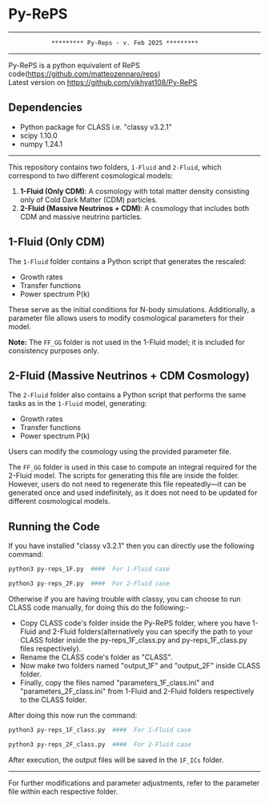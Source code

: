 # Py-RePS  
***********************************  
                ********* Py-Reps - v. Feb 2025 *********  
***********************************
  
Py-RePS is a python equivalent of RePS code(https://github.com/matteozennaro/reps)  
Latest version on https://github.com/vikhyat108/Py-RePS  

## Dependencies  
- Python package for CLASS i.e. "classy v3.2.1"  
- scipy 1.10.0  
- numpy 1.24.1  

*****************************************

This repository contains two folders, `1-Fluid` and `2-Fluid`, which correspond to two different cosmological models:

1. **1-Fluid (Only CDM)**: A cosmology with total matter density consisting only of Cold Dark Matter (CDM) particles.
2. **2-Fluid (Massive Neutrinos + CDM)**: A cosmology that includes both CDM and massive neutrino particles.

## 1-Fluid (Only CDM)
The `1-Fluid` folder contains a Python script that generates the rescaled:
- Growth rates
- Transfer functions
- Power spectrum P(k)

These serve as the initial conditions for N-body simulations. Additionally, a parameter file allows users to modify cosmological parameters for their model.

**Note:** The `FF_GG` folder is not used in the 1-Fluid model; it is included for consistency purposes only.

## 2-Fluid (Massive Neutrinos + CDM Cosmology)
The `2-Fluid` folder also contains a Python script that performs the same tasks as in the `1-Fluid` model, generating:
- Growth rates
- Transfer functions
- Power spectrum P(k)

Users can modify the cosmology using the provided parameter file.

The `FF_GG` folder is used in this case to compute an integral required for the 2-Fluid model. The scripts for generating this file are inside the folder. However, users do not need to regenerate this file repeatedly—it can be generated once and used indefinitely, as it does not need to be updated for different cosmological models.

## Running the Code
If you have installed "classy v3.2.1" then you can directly use the following command:

```sh
python3 py-reps_1F.py  ####  For 1-Fluid case

python3 py-reps_2F.py  ####  For 2-Fluid case
```
  
  
Otherwise if you are having trouble with classy, you can choose to run CLASS code manually, for doing this do the following:-  
 - Copy CLASS code's folder inside the Py-RePS folder, where you have 1-Fluid and 2-Fluid folders(alternatively you can specify the path to your CLASS folder inside the py-reps_1F_class.py and py-reps_1F_class.py files respectively).
 - Rename the CLASS code's folder as "CLASS".
 - Now make two folders named "output_1F" and "output_2F" inside CLASS folder.  
 - Finally, copy the files named "parameters_1F_class.ini" and "parameters_2F_class.ini" from 1-Fluid and 2-Fluid folders respectively to the CLASS folder.

After doing this now run the command:

```sh
python3 py-reps_1F_class.py  ####  For 1-Fluid case

python3 py-reps_2F_class.py  ####  For 2-Fluid case

```
 



After execution, the output files will be saved in the `1F_ICs` folder.

---
For further modifications and parameter adjustments, refer to the parameter file within each respective folder.


